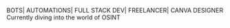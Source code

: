 BOTS| AUTOMATIONS| FULL STACK DEV| FREELANCER| CANVA DESIGNER
Currently diving into the world of OSINT

<!---
Rierra/Rierra is a ✨ special ✨ repository because its `README.md` (this file) appears on your GitHub profile.
You can click the Preview link to take a look at your changes.
--->
